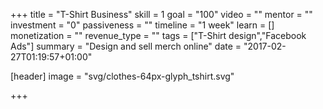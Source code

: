 +++
title = "T-Shirt Business"
skill = 1
goal = "100"
video = ""
mentor = ""
investment = "0"
passiveness = ""
timeline = "1 week"
learn = []
monetization = ""
revenue_type = ""
tags = ["T-Shirt design","Facebook Ads"]
summary = "Design and sell merch online"
date = "2017-02-27T01:19:57+01:00"

[header]
  image = "svg/clothes-64px-glyph_tshirt.svg"

+++

